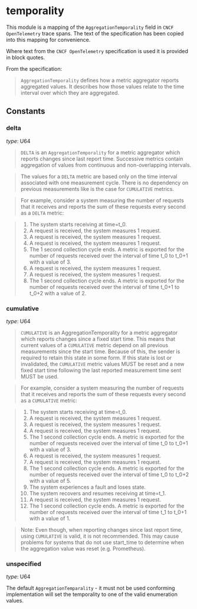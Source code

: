 
# temporality

 This module is a mapping of the `AggregationTemporality` field in
 `CNCF OpenTelemetry` trace spans. The text of the specification has
 been copied into this mapping for convenience.

 Where text from the `CNCF OpenTelemetry` specification is used it is
 provided in block quotes.

 From the specification:

 > `AggregationTemporality` defines how a metric aggregator reports aggregated
 > values. It describes how those values relate to the time interval over
 > which they are aggregated.
## Constants

### delta

*type*: U64

> `DELTA` is an `AggregationTemporality` for a metric aggregator which reports
> changes since last report time. Successive metrics contain aggregation of
> values from continuous and non-overlapping intervals.

> The values for a `DELTA` metric are based only on the time interval
> associated with one measurement cycle. There is no dependency on
> previous measurements like is the case for `CUMULATIVE` metrics.

> For example, consider a system measuring the number of requests that
> it receives and reports the sum of these requests every second as a
> `DELTA` metric:

>   1. The system starts receiving at time=t_0.
>   2. A request is received, the system measures 1 request.
>   3. A request is received, the system measures 1 request.
>   4. A request is received, the system measures 1 request.
>   5. The 1 second collection cycle ends. A metric is exported for the
>      number of requests received over the interval of time t_0 to
>      t_0+1 with a value of 3.
>   6. A request is received, the system measures 1 request.
>   7. A request is received, the system measures 1 request.
>   8. The 1 second collection cycle ends. A metric is exported for the
>      number of requests received over the interval of time t_0+1 to
>      t_0+2 with a value of 2.


### cumulative

*type*: U64

>  `CUMULATIVE` is an AggregationTemporality for a metric aggregator which
>  reports changes since a fixed start time. This means that current values
>  of a `CUMULATIVE` metric depend on all previous measurements since the
>  start time. Because of this, the sender is required to retain this state
>  in some form. If this state is lost or invalidated, the `CUMULATIVE` metric
>  values MUST be reset and a new fixed start time following the last
>  reported measurement time sent MUST be used.

>  For example, consider a system measuring the number of requests that
>  it receives and reports the sum of these requests every second as a
>  `CUMULATIVE` metric:

>    1. The system starts receiving at time=t_0.
>    2. A request is received, the system measures 1 request.
>    3. A request is received, the system measures 1 request.
>    4. A request is received, the system measures 1 request.
>    5. The 1 second collection cycle ends. A metric is exported for the
>       number of requests received over the interval of time t_0 to
>       t_0+1 with a value of 3.
>    6. A request is received, the system measures 1 request.
>    7. A request is received, the system measures 1 request.
>    8. The 1 second collection cycle ends. A metric is exported for the
>       number of requests received over the interval of time t_0 to
>       t_0+2 with a value of 5.
>    9. The system experiences a fault and loses state.
>    10. The system recovers and resumes receiving at time=t_1.
>    11. A request is received, the system measures 1 request.
>    12. The 1 second collection cycle ends. A metric is exported for the
>       number of requests received over the interval of time t_1 to
>       t_0+1 with a value of 1.

>  Note: Even though, when reporting changes since last report time, using
>  `CUMULATIVE` is valid, it is not recommended. This may cause problems for
>  systems that do not use start_time to determine when the aggregation
>  value was reset (e.g. Prometheus).


### unspecified

*type*: U64

The default `AggregationTemparality` - it must not be used
conforming implementation will set the temporality to one
of the valid enumeration values.

